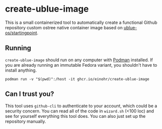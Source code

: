# create-ublue-image

This is a small containerized tool to automatically create a functional Github repository custom ostree native container image based on [ublue-os/startingpoint](https://github.com/ublue-os/startingpoint).

## Running

`create-ublue-image` should run on any computer with [Podman](https://podman.io/) installed. If you are already running an immutable Fedora variant, you shouldn't have to install anything.

```
podman run -v "$(pwd)":/host -it ghcr.io/einohr/create-ublue-image
```

## Can I trust you?

This tool uses `github-cli` to authenticate to your account, which could be a security concern.
You can read all of the code in `wizard.sh` (<100 loc) and see for yourself everything this tool does.
You can also just set up the repository manually.
